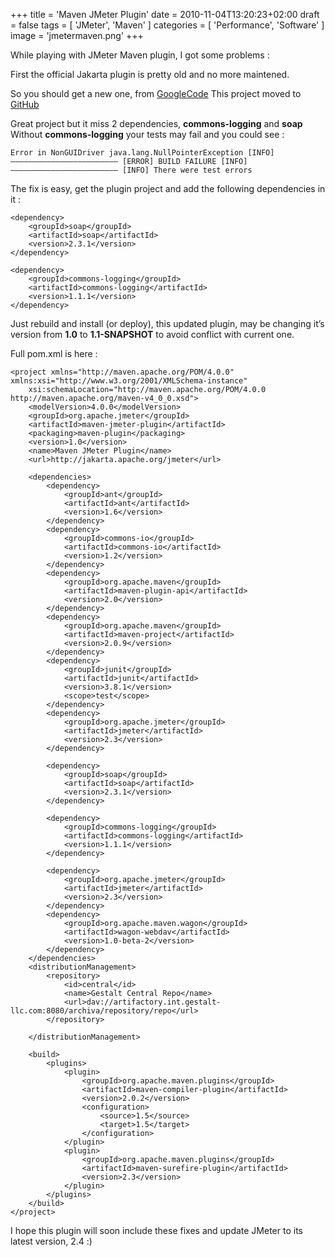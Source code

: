 +++
title = 'Maven JMeter Plugin'
date = 2010-11-04T13:20:23+02:00
draft = false
tags = [ 'JMeter', 'Maven' ]
categories = [ 'Performance', 'Software' ]
image = 'jmetermaven.png'
+++

While playing with JMeter Maven plugin, I got some problems :

First the official Jakarta plugin is pretty old and no more maintened.

So you should get a new one, from [GoogleCode](http://code.google.com/p/jmeter-maven-plugin/) This project moved to [GitHub](https://github.com/Ronnie76er/jmeter-maven-plugin)

Great project but it miss 2 dependencies, **commons-logging** and **soap** Without **commons-logging** your tests may fail and you could see : 

```
Error in NonGUIDriver java.lang.NullPointerException [INFO] ———————————————————————— [ERROR] BUILD FAILURE [INFO] ———————————————————————— [INFO] There were test errors
```

The fix is easy, get the plugin project and add the following dependencies in it :

```
<dependency>
	<groupId>soap</groupId>
	<artifactId>soap</artifactId>
	<version>2.3.1</version>
</dependency>

<dependency>
	<groupId>commons-logging</groupId>
	<artifactId>commons-logging</artifactId>
	<version>1.1.1</version>
</dependency>
```


Just rebuild and install (or deploy), this updated plugin, may be changing it’s version from **1.0** to **1.1-SNAPSHOT** to avoid conflict with current one.

Full pom.xml is here :

```
<project xmlns="http://maven.apache.org/POM/4.0.0" xmlns:xsi="http://www.w3.org/2001/XMLSchema-instance"
	xsi:schemaLocation="http://maven.apache.org/POM/4.0.0 http://maven.apache.org/maven-v4_0_0.xsd">
	<modelVersion>4.0.0</modelVersion>
	<groupId>org.apache.jmeter</groupId>
	<artifactId>maven-jmeter-plugin</artifactId>
	<packaging>maven-plugin</packaging>
	<version>1.0</version>
	<name>Maven JMeter Plugin</name>
	<url>http://jakarta.apache.org/jmeter</url>

	<dependencies>
		<dependency>
			<groupId>ant</groupId>
			<artifactId>ant</artifactId>
			<version>1.6</version>
		</dependency>
		<dependency>
			<groupId>commons-io</groupId>
			<artifactId>commons-io</artifactId>
			<version>1.2</version>
		</dependency>
		<dependency>
			<groupId>org.apache.maven</groupId>
			<artifactId>maven-plugin-api</artifactId>
			<version>2.0</version>
		</dependency>
		<dependency>
			<groupId>org.apache.maven</groupId>
			<artifactId>maven-project</artifactId>
			<version>2.0.9</version>
		</dependency>
		<dependency>
			<groupId>junit</groupId>
			<artifactId>junit</artifactId>
			<version>3.8.1</version>
			<scope>test</scope>
		</dependency>
		<dependency>
			<groupId>org.apache.jmeter</groupId>
			<artifactId>jmeter</artifactId>
			<version>2.3</version>
		</dependency>

		<dependency>
			<groupId>soap</groupId>
			<artifactId>soap</artifactId>
			<version>2.3.1</version>
		</dependency>

		<dependency>
			<groupId>commons-logging</groupId>
			<artifactId>commons-logging</artifactId>
			<version>1.1.1</version>
		</dependency>

		<dependency>
			<groupId>org.apache.jmeter</groupId>
			<artifactId>jmeter</artifactId>
			<version>2.3</version>
		</dependency>
		<dependency>
			<groupId>org.apache.maven.wagon</groupId>
			<artifactId>wagon-webdav</artifactId>
			<version>1.0-beta-2</version>
		</dependency>
	</dependencies>
	<distributionManagement>
		<repository>
			<id>central</id>
			<name>Gestalt Central Repo</name>
			<url>dav://artifactory.int.gestalt-llc.com:8080/archiva/repository/repo</url>
		</repository>

	</distributionManagement>

	<build>
		<plugins>
			<plugin>
				<groupId>org.apache.maven.plugins</groupId>
				<artifactId>maven-compiler-plugin</artifactId>
				<version>2.0.2</version>
				<configuration>
					<source>1.5</source>
					<target>1.5</target>
				</configuration>
			</plugin>
			<plugin>
				<groupId>org.apache.maven.plugins</groupId>
				<artifactId>maven-surefire-plugin</artifactId>
				<version>2.3</version>
			</plugin>
		</plugins>
	</build>
</project>
```

I hope this plugin will soon include these fixes and update JMeter to its latest version, 2.4 :)